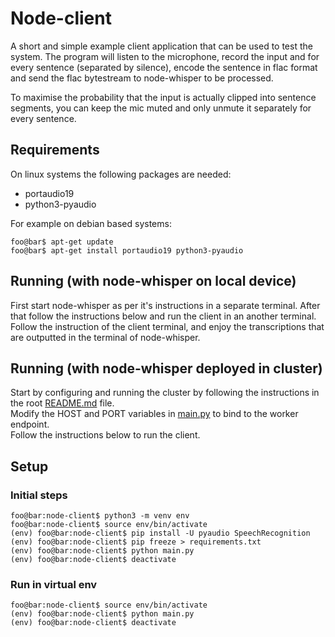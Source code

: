 # Node-client
A short and simple example client application that can be used to test the system. The program will listen to the microphone, record the input and for every sentence (separated by silence), encode the sentence in flac format and send the flac bytestream to node-whisper to be processed.

To maximise the probability that the input is actually clipped into sentence segments, you can keep the mic muted and only unmute it separately for every sentence.

## Requirements
On linux systems the following packages are needed:
- portaudio19
- python3-pyaudio  

For example on debian based systems:
```console
foo@bar$ apt-get update
foo@bar$ apt-get install portaudio19 python3-pyaudio
```

## Running (with node-whisper on local device)
First start node-whisper as per it's instructions in a separate terminal. After that follow the instructions below and run the client in an another terminal. Follow the instruction of the client terminal, and enjoy the transcriptions that are outputted in the terminal of node-whisper.

## Running (with node-whisper deployed in cluster)
Start by configuring and running the cluster by following the instructions in the root [README.md](https://github.com/kordaniel/hy-net-ai) file.  
Modify the HOST and PORT variables in [main.py](main.py) to bind to the worker endpoint.  
Follow the instructions below to run the client.

## Setup
### Initial steps
```console
foo@bar:node-client$ python3 -m venv env
foo@bar:node-client$ source env/bin/activate
(env) foo@bar:node-client$ pip install -U pyaudio SpeechRecognition
(env) foo@bar:node-client$ pip freeze > requirements.txt
(env) foo@bar:node-client$ python main.py
(env) foo@bar:node-client$ deactivate

```
### Run in virtual env
```console
foo@bar:node-client$ source env/bin/activate
(env) foo@bar:node-client$ python main.py
(env) foo@bar:node-client$ deactivate
```
